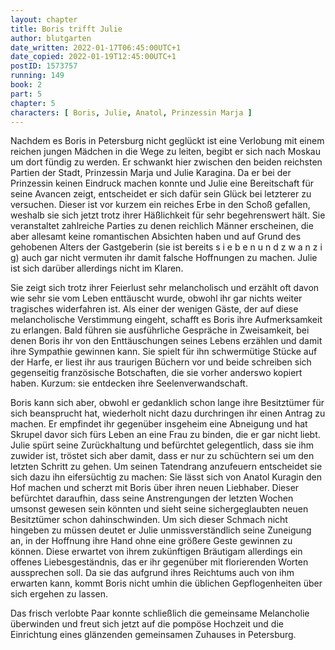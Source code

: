 ```yaml
---
layout: chapter
title: Boris trifft Julie
author: blutgarten
date_written: 2022-01-17T06:45:00UTC+1
date_copied: 2022-01-19T12:45:00UTC+1
postID: 1573757
running: 149
book: 2
part: 5
chapter: 5
characters: [ Boris, Julie, Anatol, Prinzessin Marja ]
---
```

Nachdem es Boris in Petersburg nicht geglückt ist eine Verlobung mit einem reichen jungen Mädchen in die Wege zu leiten, begibt er sich nach Moskau um dort fündig zu werden. Er schwankt hier zwischen den beiden reichsten Partien der Stadt, Prinzessin Marja und Julie Karagina. Da er bei der Prinzessin keinen Eindruck machen konnte und Julie eine Bereitschaft für seine Avancen zeigt, entscheidet er sich dafür sein Glück bei letzterer zu versuchen. Dieser ist vor kurzem ein reiches Erbe in den Schoß gefallen, weshalb sie sich jetzt trotz ihrer Häßlichkeit für sehr begehrenswert hält. Sie veranstaltet zahlreiche Parties zu denen reichlich Männer erscheinen, die aber allesamt keine romantischen Absichten haben und auf Grund des gehobenen Alters der Gastgeberin (sie ist bereits s i e b e n u n d z w a n z i g) auch gar nicht vermuten ihr damit falsche Hoffnungen zu machen. Julie ist sich darüber allerdings nicht im Klaren.

Sie zeigt sich trotz ihrer Feierlust sehr melancholisch und erzählt oft davon wie sehr sie vom Leben enttäuscht wurde, obwohl ihr gar nichts weiter tragisches widerfahren ist. Als einer der wenigen Gäste, der auf diese melancholische Verstimmung eingeht, schafft es Boris ihre Aufmerksamkeit zu erlangen. Bald führen sie ausführliche Gespräche in Zweisamkeit, bei denen Boris ihr von den Enttäuschungen seines Lebens erzählen und damit ihre Sympathie gewinnen kann. Sie spielt für ihn schwermütige Stücke auf der Harfe, er liest ihr aus traurigen Büchern vor und beide schreiben sich gegenseitig französische Botschaften, die sie vorher anderswo kopiert haben. Kurzum: sie entdecken ihre Seelenverwandschaft.

Boris kann sich aber, obwohl er gedanklich schon lange ihre Besitztümer für sich beansprucht hat, wiederholt nicht dazu durchringen ihr einen Antrag zu machen. Er empfindet ihr gegenüber insgeheim eine Abneigung und hat Skrupel davor sich fürs Leben an eine Frau zu binden, die er gar nicht liebt. Julie spürt seine Zurückhaltung und befürchtet gelegentlich, dass sie ihm zuwider ist, tröstet sich aber damit, dass er nur zu schüchtern sei um den letzten Schritt zu gehen. Um seinen Tatendrang anzufeuern entscheidet sie sich dazu ihn eifersüchtig zu machen: Sie lässt sich von Anatol Kuragin den Hof machen und scherzt mit Boris über ihren neuen Liebhaber. Dieser befürchtet daraufhin, dass seine Anstrengungen der letzten Wochen umsonst gewesen sein könnten und sieht seine sichergeglaubten neuen Besitztümer schon dahinschwinden. Um sich dieser Schmach nicht hingeben zu müssen deutet er Julie unmissverständlich seine Zuneigung an, in der Hoffnung ihre Hand ohne eine größere Geste gewinnen zu können. Diese erwartet von ihrem zukünftigen Bräutigam allerdings ein offenes Liebesgeständnis, das er ihr gegenüber mit florierenden Worten aussprechen soll. Da sie das aufgrund ihres Reichtums auch von ihm erwarten kann, kommt Boris nicht umhin die üblichen Gepflogenheiten über sich ergehen zu lassen.

Das frisch verlobte Paar konnte schließlich die gemeinsame Melancholie überwinden und freut sich jetzt auf die pompöse Hochzeit und die Einrichtung eines glänzenden gemeinsamen Zuhauses in Petersburg. 